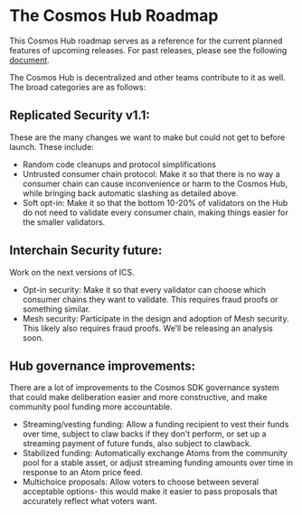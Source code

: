 # The Cosmos Hub Roadmap

This Cosmos Hub roadmap serves as a reference for the current planned features of upcoming releases. For past releases, please see the following [document](./README.md).

The Cosmos Hub is decentralized and other teams contribute to it as well. The broad categories are as follows:

## Replicated Security v1.1:  

These are the many changes we want to make but could not get to before launch. These include:

- Random code cleanups and protocol simplifications
- Untrusted consumer chain protocol: Make it so that there is no way a consumer chain can cause inconvenience or harm to the Cosmos Hub, while bringing back automatic slashing as detailed above.
- Soft opt-in: Make it so that the bottom 10-20% of validators on the Hub do not need to validate every consumer chain, making things easier for the smaller validators.

## Interchain Security future:

Work on the next versions of ICS.

- Opt-in security: Make it so that every validator can choose which consumer chains they want to validate. This requires fraud proofs or something similar.
- Mesh security: Participate in the design and adoption of Mesh security. This likely also requires fraud proofs. We’ll be releasing an analysis soon.


## Hub governance improvements: 
There are a lot of improvements to the Cosmos SDK governance system that could make deliberation easier and more constructive, and make community pool funding more accountable.
- Streaming/vesting funding: Allow a funding recipient to vest their funds over time, subject to claw backs if they don’t perform, or set up a streaming payment of future funds, also subject to clawback.
- Stabilized funding: Automatically exchange Atoms from the community pool for a stable asset, or adjust streaming funding amounts over time in response to an Atom price feed.
- Multichoice proposals: Allow voters to choose between several acceptable options- this would make it easier to pass proposals that accurately reflect what voters want.

